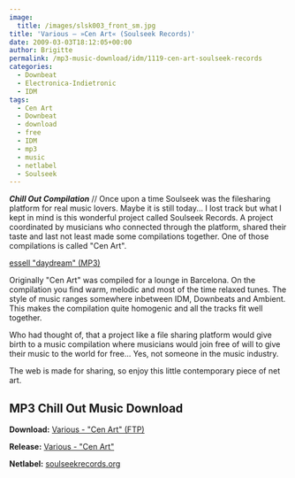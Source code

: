 ```yaml
---
image:
  title: /images/slsk003_front_sm.jpg
title: 'Various – »Cen Art« (Soulseek Records)'
date: 2009-03-03T18:12:05+00:00
author: Brigitte
permalink: /mp3-music-download/idm/1119-cen-art-soulseek-records
categories:
  - Downbeat
  - Electronica-Indietronic
  - IDM
tags:
  - Cen Art
  - Downbeat
  - download
  - free
  - IDM
  - mp3
  - music
  - netlabel
  - Soulseek
---
```

***Chill Out Compilation*** // Once upon a time Soulseek was the filesharing platform for real music lovers. Maybe it is still today... I lost track but what I kept in mind is this wonderful project called Soulseek Records. A project coordinated by musicians who connected through the platform, shared their taste and last not least made some compilations together. One of those compilations is called "Cen Art".

<a href="http://ftp.scene.org/pub/music/groups/soulseek_records/releases/slsk003_va_-_cenart_compilation/01_essell_-_daydream.mp3" target="new">essell "daydream" (MP3)</a>
  
<!--more-->

<!--adsense-->

Originally "Cen Art" was compiled for a lounge in Barcelona. On the compilation you find warm, melodic and most of the time relaxed tunes. The style of music ranges somewhere inbetween IDM, Downbeats and Ambient. This makes the compilation quite homogenic and all the tracks fit well together.

Who had thought of, that a project like a file sharing platform would give birth to a music compilation where musicians would join free of will to give their music to the world for free... Yes, not someone in the music industry.

The web is made for sharing, so enjoy this little contemporary piece of net art.

## MP3 Chill Out Music Download

**Download:** [Various - "Cen Art" (FTP)](http://ftp.scene.org/pub/music/groups/soulseek_records/releases/slsk003_va_-_cenart_compilation/)
  
**Release:** [Various - "Cen Art"](http://soulseekrecords.org/releases/slsk003_va_-_cenart/)
  
**Netlabel:** [soulseekrecords.org](http://soulseekrecords.org/)